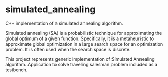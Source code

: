# simulated_annealing
C++ implementation of a simulated annealing algorithm.

Simulated annealing (SA) is a probabilistic technique for approximating the global optimum of a given function. Specifically, it is a metaheuristic to approximate global optimization in a large search space for an optimization problem. It is often used when the search space is discrete.

This project represents generic implementation of Simulated Annealing algorithm. Application to solve traveling salesman problem included as a testbench.
